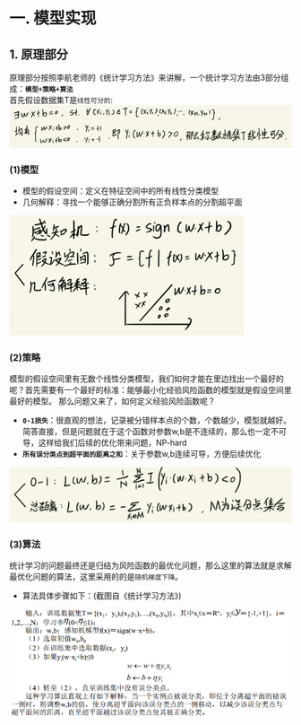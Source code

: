 # 一. 模型实现
## 1. 原理部分
原理部分按照李航老师的《统计学习方法》来讲解，一个统计学习方法由3部分组成：__`模型+策略+算法`__<br>
首先假设数据集T是`线性可分的`:
<img src='https://github.com/ChanLiang/ML/blob/master/02_perceptron/image/%E7%BA%BF%E6%80%A7%E5%8F%AF%E5%88%86.png'><br>
### (1)模型
*   模型的假设空间：定义在特征空间中的所有线性分类模型
*   几何解释：寻找一个能够正确分割所有正负样本点的分割超平面<br>
<img src='https://github.com/ChanLiang/ML/blob/master/02_perceptron/image/%E6%A8%A1%E5%9E%8B.png'>

### (2)策略
模型的假设空间里有无数个线性分类模型，我们如何才能在里边找出一个最好的呢？首先需要有一个最好的标准：能够最小化经验风险函数的模型就是假设空间里最好的模型。
那么问题又来了，如何定义经验风险函数呢？
*   __`0-1损失`__：很直观的想法，记录被分错样本点的个数，个数越少，模型就越好。简答直接，但是问题就在于这个函数对参数w,b是不连续的，那么也一定不可导，这样给我们后续的优化带来问题，NP-hard
*   __`所有误分类点到超平面的距离之和`__：关于参数w,b连续可导，方便后续优化
<img src='https://github.com/ChanLiang/ML/blob/master/02_perceptron/image/%E7%AD%96%E7%95%A5.png'>

### (3)算法
统计学习的问题最终还是归结为风险函数的最优化问题，那么这里的算法就是求解最优化问题的算法，这里采用的的是`随机梯度下降`。<br>
*   算法具体步骤如下：(截图自《统计学习方法》)
<img src="https://github.com/ChanLiang/ML/blob/master/02_perceptron/image/%E7%AE%97%E6%B3%95%E6%AD%A5%E9%AA%A4.png">
